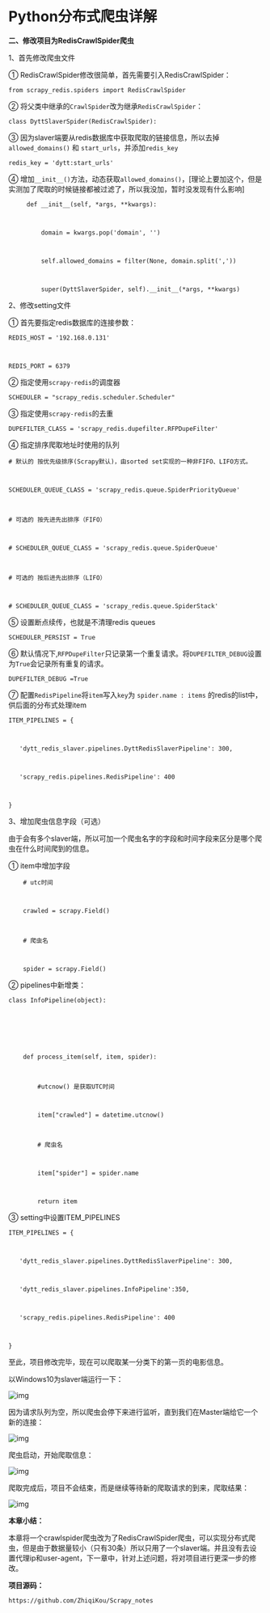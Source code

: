 # Python分布式爬虫详解



**二、修改项目为RedisCrawlSpider爬虫**

1、首先修改爬虫文件

① RedisCrawlSpider修改很简单，首先需要引入RedisCrawlSpider：

```
from scrapy_redis.spiders import RedisCrawlSpider

```

② 将父类中继承的`CrawlSpider`改为继承`RedisCrawlSpider`：

```
class DyttSlaverSpider(RedisCrawlSpider):

```

③ 因为slaver端要从redis数据库中获取爬取的链接信息，所以去掉`allowed_domains()` 和 `start_urls`，并添加`redis_key`

```
redis_key = 'dytt:start_urls'

```

④ 增加`__init__()`方法，动态获取`allowed_domains()`，[理论上要加这个，但是实测加了爬取的时候链接都被过滤了，所以我没加，暂时没发现有什么影响]

```
     def __init__(self, *args, **kwargs):



         domain = kwargs.pop('domain', '')



         self.allowed_domains = filter(None, domain.split(','))



         super(DyttSlaverSpider, self).__init__(*args, **kwargs)
```

2、修改setting文件

① 首先要指定redis数据库的连接参数：

```
REDIS_HOST = '192.168.0.131'



REDIS_PORT = 6379
```

② 指定使用`scrapy-redis`的调度器

```
SCHEDULER = "scrapy_redis.scheduler.Scheduler"

```

③ 指定使用`scrapy-redis`的去重

```
DUPEFILTER_CLASS = 'scrapy_redis.dupefilter.RFPDupeFilter'

```

④ 指定排序爬取地址时使用的队列

```
# 默认的 按优先级排序(Scrapy默认)，由sorted set实现的一种非FIFO、LIFO方式。



SCHEDULER_QUEUE_CLASS = 'scrapy_redis.queue.SpiderPriorityQueue'



# 可选的 按先进先出排序（FIFO）



# SCHEDULER_QUEUE_CLASS = 'scrapy_redis.queue.SpiderQueue'



# 可选的 按后进先出排序（LIFO）



# SCHEDULER_QUEUE_CLASS = 'scrapy_redis.queue.SpiderStack'
```

⑤ 设置断点续传，也就是不清理redis queues

```
SCHEDULER_PERSIST = True

```

⑥ 默认情况下,`RFPDupeFilter`只记录第一个重复请求。将`DUPEFILTER_DEBUG`设置为`True`会记录所有重复的请求。

```
DUPEFILTER_DEBUG =True
```

⑦ 配置`RedisPipeline`将`item`写入`key`为 `spider.name : items` 的redis的list中，供后面的分布式处理item

```
ITEM_PIPELINES = {



   'dytt_redis_slaver.pipelines.DyttRedisSlaverPipeline': 300,



   'scrapy_redis.pipelines.RedisPipeline': 400



}
```

3、增加爬虫信息字段（可选）

由于会有多个slaver端，所以可加一个爬虫名字的字段和时间字段来区分是哪个爬虫在什么时间爬到的信息。

① item中增加字段

```
    # utc时间



    crawled = scrapy.Field()



    # 爬虫名



    spider = scrapy.Field()
```

② pipelines中新增类：

```
class InfoPipeline(object):



 



    def process_item(self, item, spider):



        #utcnow() 是获取UTC时间



        item["crawled"] = datetime.utcnow()



        # 爬虫名



        item["spider"] = spider.name



        return item
```

③ setting中设置ITEM_PIPELINES

```
ITEM_PIPELINES = {



   'dytt_redis_slaver.pipelines.DyttRedisSlaverPipeline': 300,



   'dytt_redis_slaver.pipelines.InfoPipeline':350,



   'scrapy_redis.pipelines.RedisPipeline': 400



}
```

至此，项目修改完毕，现在可以爬取某一分类下的第一页的电影信息。

以Windows10为slaver端运行一下：

![img](https://img-blog.csdn.net/20181020160653715?watermark/2/text/aHR0cHM6Ly9ibG9nLmNzZG4ubmV0L3podXNvbmd6aXll/font/5a6L5L2T/fontsize/400/fill/I0JBQkFCMA==/dissolve/70)

因为请求队列为空，所以爬虫会停下来进行监听，直到我们在Master端给它一个新的连接：

![img](https://img-blog.csdn.net/20181020160703412?watermark/2/text/aHR0cHM6Ly9ibG9nLmNzZG4ubmV0L3podXNvbmd6aXll/font/5a6L5L2T/fontsize/400/fill/I0JBQkFCMA==/dissolve/70)

爬虫启动，开始爬取信息：

![img](https://img-blog.csdn.net/2018102016071226?watermark/2/text/aHR0cHM6Ly9ibG9nLmNzZG4ubmV0L3podXNvbmd6aXll/font/5a6L5L2T/fontsize/400/fill/I0JBQkFCMA==/dissolve/70)

爬取完成后，项目不会结束，而是继续等待新的爬取请求的到来，爬取结果：

![img](https://img-blog.csdn.net/20181020160725419?watermark/2/text/aHR0cHM6Ly9ibG9nLmNzZG4ubmV0L3podXNvbmd6aXll/font/5a6L5L2T/fontsize/400/fill/I0JBQkFCMA==/dissolve/70)

**本章小结：**

本章将一个crawlspider爬虫改为了RedisCrawlSpider爬虫，可以实现分布式爬虫，但是由于数据量较小（只有30条）所以只用了一个slaver端。并且没有去设置代理ip和user-agent，下一章中，针对上述问题，将对项目进行更深一步的修改。

**项目源码：**

```
https://github.com/ZhiqiKou/Scrapy_notes
```